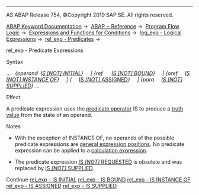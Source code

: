   

* * *

AS ABAP Release 754, ©Copyright 2019 SAP SE. All rights reserved.

[ABAP Keyword Documentation](javascript:call_link\('abenabap.htm'\)) →  [ABAP − Reference](javascript:call_link\('abenabap_reference.htm'\)) →  [Program Flow Logic](javascript:call_link\('abenabap_flow_logic.htm'\)) →  [Expressions and Functions for Conditions](javascript:call_link\('abenlogical_expr_func.htm'\)) →  [log\_exp - Logical Expressions](javascript:call_link\('abenlogexp.htm'\)) →  [rel\_exp - Predicates](javascript:call_link\('abenpredicate.htm'\)) → 

rel\_exp - Predicate Expressions

Syntax

...   *{*operand  [IS *\[*NOT*\]* INITIAL](javascript:call_link\('abenlogexp_initial.htm'\))*}*
    *|* *{*ref      [IS *\[*NOT*\]* BOUND](javascript:call_link\('abenlogexp_bound.htm'\))*}*
    *|* *{*oref     [IS *\[*NOT*\]* INSTANCE OF](javascript:call_link\('abenlogexp_instance_of.htm'\))*}*
    *|* *{*<fs>     [IS *\[*NOT*\]* ASSIGNED](javascript:call_link\('abenlogexp_assigned.htm'\))*}*
    *|* *{*para     [IS *\[*NOT*\]* SUPPLIED](javascript:call_link\('abenlogexp_supplied.htm'\))*}* ...

Effect

A predicate expression uses the [predicate operator](javascript:call_link\('abenpredicate_operator_glosry.htm'\) "Glossary Entry") IS to produce a [truth value](javascript:call_link\('abenlogical_value_glosry.htm'\) "Glossary Entry") from the state of an operand.

Notes

-   With the exception of INSTANCE OF, no operands of the possible predicate expressions are [general expression positions](javascript:call_link\('abengeneral_expr_position_glosry.htm'\) "Glossary Entry"). No predicate expression can be applied to a [calculation expression](javascript:call_link\('abencalculation_expression_glosry.htm'\) "Glossary Entry").

-   The predicate expression [IS *\[*NOT*\]* REQUESTED](javascript:call_link\('abenlogexp_requested.htm'\)) is obsolete and was replaced by [IS *\[*NOT*\]* SUPPLIED](javascript:call_link\('abenlogexp_supplied.htm'\)).

Continue
[rel\_exp - IS INITIAL](javascript:call_link\('abenlogexp_initial.htm'\))
[rel\_exp - IS BOUND](javascript:call_link\('abenlogexp_bound.htm'\))
[rel\_exp - IS INSTANCE OF](javascript:call_link\('abenlogexp_instance_of.htm'\))
[rel\_exp - IS ASSIGNED](javascript:call_link\('abenlogexp_assigned.htm'\))
[rel\_exp - IS SUPPLIED](javascript:call_link\('abenlogexp_supplied.htm'\))